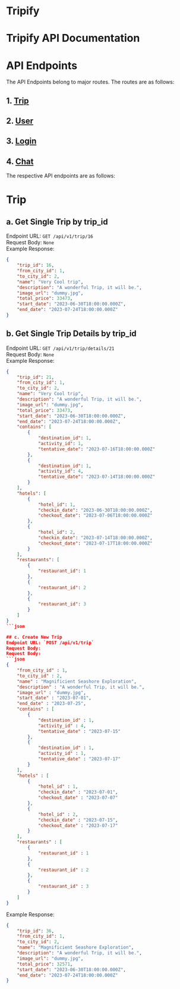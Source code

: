 # Tripify

# Tripify API Documentation

# API Endpoints
The API Endpoints belong to  major routes. The routes are as follows:   

## 1. [Trip](#book)
## 2. [User](#user)
## 3. [Login](#login)
## 4. [Chat](#chat)

The respective API endpoints are as follows:    

# Trip

## a. Get Single Trip by trip_id
Endpoint URL: `GET /api/v1/trip/16`  
Request Body: `None`    
Example Response:    
```json
{
    "trip_id": 16,
    "from_city_id": 1,
    "to_city_id": 2,
    "name": "Very Cool trip",
    "description": "A wonderful Trip, it will be.",
    "image_url": "dummy.jpg",
    "total_price": 33473,
    "start_date": "2023-06-30T18:00:00.000Z",
    "end_date": "2023-07-24T18:00:00.000Z"
}
```

## b. Get Single Trip Details by trip_id
Endpoint URL: `GET /api/v1/trip/details/21`  
Request Body: `None`    
Example Response:    
```json
{
    "trip_id": 21,
    "from_city_id": 1,
    "to_city_id": 2,
    "name": "Very Cool trip",
    "description": "A wonderful Trip, it will be.",
    "image_url": "dummy.jpg",
    "total_price": 33473,
    "start_date": "2023-06-30T18:00:00.000Z",
    "end_date": "2023-07-24T18:00:00.000Z",
    "contains": [
        {
            "destination_id": 1,
            "activity_id": 1,
            "tentative_date": "2023-07-16T18:00:00.000Z"
        },
        {
            "destination_id": 1,
            "activity_id": 4,
            "tentative_date": "2023-07-14T18:00:00.000Z"
        }
    ],
    "hotels": [
        {
            "hotel_id": 1,
            "checkin_date": "2023-06-30T18:00:00.000Z",
            "checkout_date": "2023-07-06T18:00:00.000Z"
        },
        {
            "hotel_id": 2,
            "checkin_date": "2023-07-14T18:00:00.000Z",
            "checkout_date": "2023-07-17T18:00:00.000Z"
        }
    ],
    "restaurants": [
        {
            "restaurant_id": 1
        },
        {
            "restaurant_id": 2
        },
        {
            "restaurant_id": 3
        }
    ]
}
```json

## c. Create New Trip
Endpoint URL: `POST /api/v1/trip`  
Request Body: 
Request Body:   
```json
{
    "from_city_id" : 1,
    "to_city_id" : 2,
    "name" : "Magnificient Seashore Exploration",
    "description" : "A wonderful Trip, it will be.",
    "image_url" : "dummy.jpg",
    "start_date" : "2023-07-01",
    "end_date" : "2023-07-25",
    "contains" : [
        {
            "destination_id" : 1,
            "activity_id" : 4,
            "tentative_date" : "2023-07-15"
        },
        {
            "destination_id" : 1,
            "activity_id" : 1,
            "tentative_date" : "2023-07-17"
        }
    ],
    "hotels" : [
        {
            "hotel_id" : 1,
            "checkin_date" : "2023-07-01",
            "checkout_date" : "2023-07-07"
        },
        {
            "hotel_id" : 2,
            "checkin_date" : "2023-07-15",
            "checkout_date" : "2023-07-17"
        }
    ],
    "restaurants" : [
        {
            "restaurant_id" : 1
        },
        {
            "restaurant_id" : 2
        },
        {
            "restaurant_id" : 3
        }
    ]
}
```
Example Response:  
```json
{
    "trip_id": 36,
    "from_city_id": 1,
    "to_city_id": 2,
    "name": "Magnificient Seashore Exploration",
    "description": "A wonderful Trip, it will be.",
    "image_url": "dummy.jpg",
    "total_price": 32571,
    "start_date": "2023-06-30T18:00:00.000Z",
    "end_date": "2023-07-24T18:00:00.000Z"
}
```
